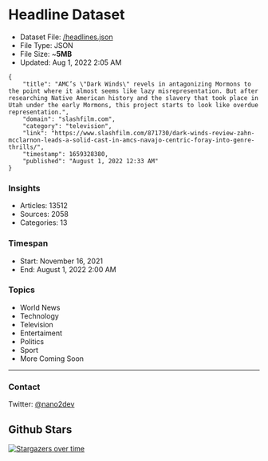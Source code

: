 # Headline Dataset

- Dataset File: [/headlines.json](https://raw.githubusercontent.com/fwd/news/master/headlines.json) 
- File Type: JSON
- File Size: ~**5MB**
- Updated: Aug 1, 2022 2:05 AM

```
{
    "title": "AMC’s \"Dark Winds\" revels in antagonizing Mormons to the point where it almost seems like lazy misrepresentation. But after researching Native American history and the slavery that took place in Utah under the early Mormons, this project starts to look like overdue representation.",
    "domain": "slashfilm.com",
    "category": "television",
    "link": "https://www.slashfilm.com/871730/dark-winds-review-zahn-mcclarnon-leads-a-solid-cast-in-amcs-navajo-centric-foray-into-genre-thrills/",
    "timestamp": 1659328380,
    "published": "August 1, 2022 12:33 AM"
}
```

### Insights

- Articles: 13512
- Sources: 2058
- Categories: 13

### Timespan

- Start: November 16, 2021
- End: August 1, 2022 2:00 AM

### Topics

- World News
- Technology
- Television
- Entertaiment
- Politics
- Sport
- More Coming Soon

---

### Contact 

Twitter: [@nano2dev](https://twitter.com/nano2dev)

## Github Stars

[![Stargazers over time](https://starchart.cc/fwd/news.svg)](https://starchart.cc/fwd/news)
	